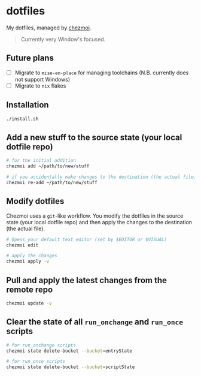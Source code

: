 # dotfiles

My dotfiles, managed by [chezmoi](https://www.chezmoi.io/).

> Currently very Window's focused.

## Future plans

- [ ] Migrate to `mise-en-place` for managing toolchains (N.B. currently does not support Windows)
- [ ] Migrate to `nix` flakes

## Installation

```sh
./install.sh
```

## Add a new stuff to the source state (your local dotfile repo)

```sh
# for the initial addition
chezmoi add ~/path/to/new/stuff

# if you accidentally make changes to the destination (the actual file)
chezmoi re-add ~/path/to/new/stuff
```

## Modify dotfiles

Chezmoi uses a `git`-like workflow. You modify the dotfiles in the source state (your local dotfile repo) and then apply the changes to the destination (the actual file).

```sh
# Opens your default text editor (set by $EDITOR or $VISUAL)
chezmoi edit

# apply the changes
chezmoi apply -v
```

## Pull and apply the latest changes from the remote repo

```sh
chezmoi update -v
```

## Clear the state of all `run_onchange` and `run_once` scripts

```sh
# for run_onchange scripts
chezmoi state delete-bucket --bucket=entryState

# for run_once scripts
chezmoi state delete-bucket --bucket=scriptState
```
